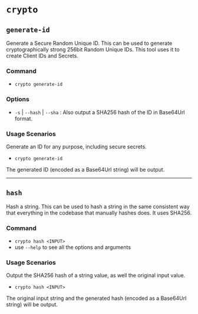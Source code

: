 # `crypto`

## `generate-id`

Generate a Secure Random Unique ID.
This can be used to generate cryptographically strong 256bit Random Unique IDs. This tool uses it to create Client IDs and Secrets.

### Command

- `crypto generate-id`

### Options

- `-s` | `--hash` | `--sha` : Also output a SHA256 hash of the ID in Base64Url format.

### Usage Scenarios

Generate an ID for any purpose, including secure secrets.

- `crypto generate-id`

The generated ID (encoded as a Base64Url string) will be output.

---

## `hash`

Hash a string. This can be used to hash a string in the same consistent way that everything in the codebase that manually hashes does. It uses SHA256.

### Command

- `crypto hash <INPUT>`
- use `--help` to see all the options and arguments

### Usage Scenarios

Output the SHA256 hash of a string value, as well the original input value.

- `crypto hash <INPUT>`

The original input string and the generated hash (encoded as a Base64Url string) will be output.
